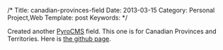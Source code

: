 /*
Title: canadian-provinces-field
Date: 2013-03-15
Category: Personal Project,Web
Template: post
Keywords: 
*/

Created another [PyroCMS](http://pyrocms.com "PyroCMS website") field.
This one is for Canadian Provinces and Territories. Here is [the github
page](https://github.com/james2doyle/canadian-provinces-field "canadian-provinces-field").
